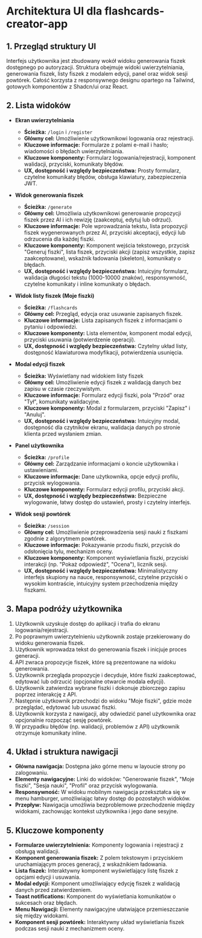 # Architektura UI dla flashcards-creator-app

## 1. Przegląd struktury UI

Interfejs użytkownika jest zbudowany wokół widoku generowania fiszek dostępnego po autoryzacji. Struktura obejmuje widoki uwierzytelniania, generowania fiszek, listy fiszek z modalem edycji, panel oraz widok sesji powtórek. Całość korzysta z responsywnego designu opartego na Tailwind, gotowych komponentów z Shadcn/ui oraz React.

## 2. Lista widoków

- **Ekran uwierzytelniania**

  - **Ścieżka:** `/login` i `/register`
  - **Główny cel:** Umożliwienie użytkownikowi logowania oraz rejestracji.
  - **Kluczowe informacje:** Formularze z polami e-mail i hasło; wiadomości o błędach uwierzytelniania.
  - **Kluczowe komponenty:** Formularz logowania/rejestracji, komponent walidacji, przyciski, komunikaty błędów.
  - **UX, dostępność i względy bezpieczeństwa:** Prosty formularz, czytelne komunikaty błędów, obsługa klawiatury, zabezpieczenia JWT.

- **Widok generowania fiszek**

  - **Ścieżka:** `/generate`
  - **Główny cel:** Umożliwia użytkownikowi generowanie propozycji fiszek przez AI i ich rewizję (zaakceptuj, edytuj lub odrzuć).
  - **Kluczowe informacje:** Pole wprowadzania tekstu, lista propozycji fiszek wygenerowanych przez AI, przyciski akceptacji, edycji lub odrzucenia dla każdej fiszki.
  - **Kluczowe komponenty:** Komponent wejścia tekstowego, przycisk "Generuj fiszki", lista fiszek, przyciski akcji (zapisz wszystkie, zapisz zaakceptowane), wskaźnik ładowania (skeleton), komunikaty o błędach.
  - **UX, dostępność i względy bezpieczeństwa:** Intuicyjny formularz, walidacja długości tekstu (1000-10000 znaków), responsywność, czytelne komunikaty i inline komunikaty o błędach.

- **Widok listy fiszek (Moje fiszki)**

  - **Ścieżka:** `/flashcards`
  - **Główny cel:** Przegląd, edycja oraz usuwanie zapisanych fiszek.
  - **Kluczowe informacje:** Lista zapisanych fiszek z informacjami o pytaniu i odpowiedzi.
  - **Kluczowe komponenty:** Lista elementów, komponent modal edycji, przyciski usuwania (potwierdzenie operacji).
  - **UX, dostępność i względy bezpieczeństwa:** Czytelny układ listy, dostępność klawiaturowa modyfikacji, potwierdzenia usunięcia.

- **Modal edycji fiszek**

  - **Ścieżka:** Wyświetlany nad widokiem listy fiszek
  - **Główny cel:** Umożliwienie edycji fiszek z walidacją danych bez zapisu w czasie rzeczywistym.
  - **Kluczowe informacje:** Formularz edycji fiszki, pola "Przód" oraz "Tył", komunikaty walidacyjne.
  - **Kluczowe komponenty:** Modal z formularzem, przyciski "Zapisz" i "Anuluj".
  - **UX, dostępność i względy bezpieczeństwa:** Intuicyjny modal, dostępność dla czytników ekranu, walidacja danych po stronie klienta przed wysłaniem zmian.

- **Panel użytkownika**

  - **Ścieżka:** `/profile`
  - **Główny cel:** Zarządzanie informacjami o koncie użytkownika i ustawieniami.
  - **Kluczowe informacje:** Dane użytkownika, opcje edycji profilu, przycisk wylogowania.
  - **Kluczowe komponenty:** Formularz edycji profilu, przyciski akcji.
  - **UX, dostępność i względy bezpieczeństwa:** Bezpieczne wylogowanie, łatwy dostęp do ustawień, prosty i czytelny interfejs.

- **Widok sesji powtórek**
  - **Ścieżka:** `/session`
  - **Główny cel:** Umożliwienie przeprowadzenia sesji nauki z fiszkami zgodnie z algorytmem powtórek.
  - **Kluczowe informacje:** Pokazywanie przodu fiszki, przycisk do odsłonięcia tylu, mechanizm oceny.
  - **Kluczowe komponenty:** Komponent wyświetlania fiszki, przyciski interakcji (np. "Pokaż odpowiedź", "Ocena"), licznik sesji.
  - **UX, dostępność i względy bezpieczeństwa:** Minimalistyczny interfejs skupiony na nauce, responsywność, czytelne przyciski o wysokim kontraście, intuicyjny system przechodzenia między fiszkami.

## 3. Mapa podróży użytkownika

1. Użytkownik uzyskuje dostęp do aplikacji i trafia do ekranu logowania/rejestracji.
2. Po poprawnym uwierzytelnieniu użytkownik zostaje przekierowany do widoku generowania fiszek.
3. Użytkownik wprowadza tekst do generowania fiszek i inicjuje proces generacji.
4. API zwraca propozycje fiszek, które są prezentowane na widoku generowania.
5. Użytkownik przegląda propozycje i decyduje, które fiszki zaakceptować, edytować lub odrzucić (opcjonalne otwarcie modala edycji).
6. Użytkownik zatwierdza wybrane fiszki i dokonuje zbiorczego zapisu poprzez interakcję z API.
7. Następnie użytkownik przechodzi do widoku "Moje fiszki", gdzie może przeglądać, edytować lub usuwać fiszki.
8. Użytkownik korzysta z nawigacji, aby odwiedzić panel użytkownika oraz opcjonalnie rozpocząć sesję powtórek.
9. W przypadku błędów (np. walidacji, problemów z API) użytkownik otrzymuje komunikaty inline.

## 4. Układ i struktura nawigacji

- **Główna nawigacja:** Dostępna jako górne menu w layoucie strony po zalogowaniu.
- **Elementy nawigacyjne:** Linki do widoków: "Generowanie fiszek", "Moje fiszki", "Sesja nauki", "Profil" oraz przycisk wylogowania.
- **Responsywność:** W widoku mobilnym nawigacja przekształca się w menu hamburger, umożliwiając łatwy dostęp do pozostałych widoków.
- **Przepływ:** Nawigacja umożliwia bezproblemowe przechodzenie między widokami, zachowując kontekst użytkownika i jego dane sesyjne.

## 5. Kluczowe komponenty

- **Formularze uwierzytelnienia:** Komponenty logowania i rejestracji z obsługą walidacji.
- **Komponent generowania fiszek:** Z polem tekstowym i przyciskiem uruchamiającym proces generacji, z wskaźnikiem ładowania.
- **Lista fiszek:** Interaktywny komponent wyświetlający listę fiszek z opcjami edycji i usuwania.
- **Modal edycji:** Komponent umożliwiający edycję fiszek z walidacją danych przed zatwierdzeniem.
- **Toast notifications:** Komponent do wyświetlania komunikatów o sukcesach oraz błędach.
- **Menu Nawigacji:** Elementy nawigacyjne ułatwiające przemieszczanie się między widokami.
- **Komponent sesji powtórek:** Interaktywny układ wyświetlania fiszek podczas sesji nauki z mechanizmem oceny.
